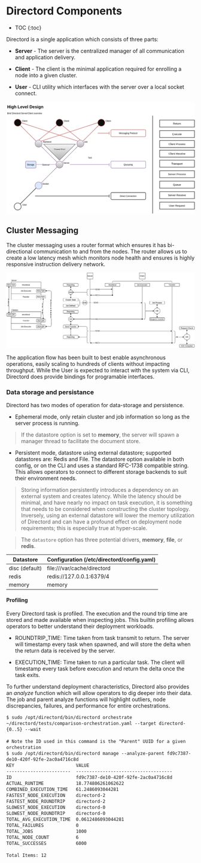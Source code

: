 # Directord Components

* TOC
{:toc}

Directord is a single application which consists of three parts:

* **Server** - The server is the centralized manager of all communication and
  application delivery.

* **Client** - The client is the minimal application required for enrolling a
  node into a given cluster.

* **User** - CLI utility which interfaces with the server over a local socket
  connect.

![Directord-Data-flow](assets/highlevel-messaging.png)

## Cluster Messaging

The cluster messaging uses a router format which ensures it has bi-directional
communication to and from the nodes. The router allows us to create a low
latency mesh which monitors node health and ensures is highly responsive
instruction delivery network.

![Directord-Data-flow](assets/Directord-Data-flow.png)

The application flow has been built to best enable asynchronous operations,
easily scaling to hundreds of clients without impacting throughput. While the
User is expected to interact with the system via CLI, Directord does provide
bindings for programable interfaces.

### Data storage and persistance

Directord has two modes of operation for data-storage and persistence.

* Ephemeral mode, only retain cluster and job information so long as the server
  process is running.

> If the datastore option is set to **memory**, the server will spawn a manager
  thread to facilitate the document store.

* Persistent mode, datastore using external datastore; supported datastores
  are: Redis and File. The datastore option available in both config, or on the
  CLI and uses a standard RFC-1738 compatible string. This allows operators to
  connect to different storage backends to suit their environment needs.

> Storing information persistently introduces a dependency on an external
  system and creates latency. While the latency should be minimal, and have
  nearly no impact on task execution, it is something that needs to be considered
  when constructing the cluster topology. Inversely, using an external datastore
  will lower the memory utilization of Directord and can have a profound effect
  on deployment node requirements; this is especially true at hyper-scale.

> The `datastore` option has three potential drivers, **memory**, **file**,
  or **redis**.

| Datastore               | Configuration (/etc/directord/config.yaml) |
| ----------------------- | ------------------------------------------ |
| disc (default)          | file:///var/cache/directord                |
| redis                   | redis://127.0.0.1:6379/4                   |
| memory                  | memory                                     |

#### Profiling

Every Directord task is profiled. The execution and the round trip time are
stored and made available when inspecting jobs. This builtin profiling allows
operators to better understand their deployment workloads.

* ROUNDTRIP_TIME: Time taken from task transmit to return. The server will
  timestamp every task when spawned, and will store the delta when the return
  data is received by the server.

* EXECUTION_TIME: Time taken to run a particular task. The client will
  timestamp every task before execution and return the delta once the task
  exits.

To further understand deployment characteristics, Directord also provides an
*analyze* function which will allow operators to dig deeper into their data.
The job and parent analyze functions will highlight outliers, node
discrepancies, failures, and performance for entire orchestrations.

``` shell
$ sudo /opt/directord/bin/directord orchestrate ~/directord/tests/comparison-orchestration.yaml --target directord-{0..5} --wait

# Note the ID used in this command is the "Parent" UUID for a given orchestration
$ sudo /opt/directord/bin/directord manage --analyze-parent fd9c7387-de10-420f-92fe-2ac0a4716c8d
KEY                       VALUE
------------------------  ------------------------------------
ID                        fd9c7387-de10-420f-92fe-2ac0a4716c8d
ACTUAL_RUNTIME            18.774806261062622
COMBINED_EXECUTION_TIME   61.2486093044281
FASTEST_NODE_EXECUTION    directord-2
FASTEST_NODE_ROUNDTRIP    directord-2
SLOWEST_NODE_EXECUTION    directord-0
SLOWEST_NODE_ROUNDTRIP    directord-0
TOTAL_AVG_EXECUTION_TIME  0.0612486093044281
TOTAL_FAILURES            0
TOTAL_JOBS                1000
TOTAL_NODE_COUNT          6
TOTAL_SUCCESSES           6000

Total Items: 12
```
